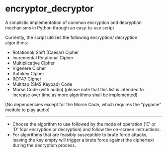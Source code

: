 # encryptor_decryptor
A simplistic implementation of common encryption and decryption mechanisms in Python through an easy-to-use script

Currently, the script utilizes the following encryption/ decryption algorithms:-
- Rotational/ Shift (Caesar) Cipher
- Incremental Rotational Cipher
- Multiplicative Cipher
- Vigenere Cipher
- Autokey Cipher
- ROT47 Cipher
- Multitap (SMS Keypad) Code
- Morse Code (with audio)
(please note that this list is intended to increase over time as more algorithms shall be implemented)

[No dependencies except for the Morse Code, which requires the "pygame" module to play audio]

____________

* Choose the algorithm to use followed by the mode of operation ('E' or 'D' fopr encryption or decryption) and follow the on-screen instructions.
* For algorithms that are feasibly susceptible to brute force attacks, leaving the key empty will trigger a brute force against the ciphertext during the decryption process.
